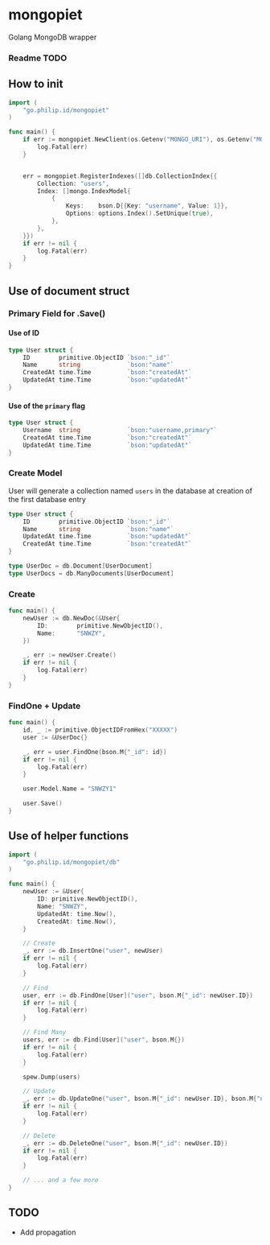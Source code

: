 # mongopiet

Golang MongoDB wrapper

### Readme TODO

## How to init

```go
import (
	"go.philip.id/mongopiet"
)

func main() {
	if err := mongopiet.NewClient(os.Getenv("MONGO_URI"), os.Getenv("MONGO_DATABASE")); err != nil {
		log.Fatal(err)
	}


	err = mongopiet.RegisterIndexes([]db.CollectionIndex{{
		Collection: "users",
		Index: []mongo.IndexModel{
			{
				Keys:    bson.D{{Key: "username", Value: 1}},
				Options: options.Index().SetUnique(true),
			},
		},
	}})
	if err != nil {
		log.Fatal(err)
	}
}
```

## Use of document struct

### Primary Field for .Save()

#### Use of ID

```go
type User struct {
	ID        primitive.ObjectID `bson:"_id"`
	Name      string             `bson:"name"`
	CreatedAt time.Time          `bson:"createdAt"`
	UpdatedAt time.Time          `bson:"updatedAt"`
}
```

#### Use of the `primary` flag

```go
type User struct {
	Username  string         	 `bson:"username,primary"`
	CreatedAt time.Time          `bson:"createdAt"`
	UpdatedAt time.Time          `bson:"updatedAt"`
}
```

### Create Model

User will generate a collection named `users` in the database at creation of the first database entry

```go
type User struct {
	ID        primitive.ObjectID `bson:"_id"`
	Name      string             `bson:"name"`
	UpdatedAt time.Time          `bson:"updatedAt"`
	CreatedAt time.Time          `bson:"createdAt"`
}

type UserDoc = db.Document[UserDocument]
type UserDocs = db.ManyDocuments[UserDocument]
```

### Create

```go
func main() {
	newUser := db.NewDoc(&User{
		ID:        primitive.NewObjectID(),
		Name:      "SNWZY",
	})

	_, err := newUser.Create()
	if err != nil {
		log.Fatal(err)
	}
}
```

### FindOne + Update

```go
func main() {
	id, _ := primitive.ObjectIDFromHex("XXXXX")
	user := &UserDoc{}

	_, err = user.FindOne(bson.M{"_id": id})
	if err != nil {
		log.Fatal(err)
	}

	user.Model.Name = "SNWZY1"

	user.Save()
}
```

## Use of helper functions

```go
import (
	"go.philip.id/mongopiet/db"
)

func main() {
	newUser := &User{
		ID: primitive.NewObjectID(),
		Name: "SNWZY",
		UpdatedAt: time.Now(),
		CreatedAt: time.Now(),
	}

	// Create
	_, err := db.InsertOne("user", newUser)
	if err != nil {
		log.Fatal(err)
	}

	// Find
	user, err := db.FindOne[User]("user", bson.M{"_id": newUser.ID})
	if err != nil {
		log.Fatal(err)
	}

	// Find Many
	users, err := db.Find[User]("user", bson.M{})
	if err != nil {
		log.Fatal(err)
	}

	spew.Dump(users)

	// Update
	_, err := db.UpdateOne("user", bson.M{"_id": newUser.ID}, bson.M{"name": "SNWZY1"})
	if err != nil {
		log.Fatal(err)
	}

	// Delete
	_, err := db.DeleteOne("user", bson.M{"_id": newUser.ID})
	if err != nil {
		log.Fatal(err)
	}

	// ... and a few more
}
```

## TODO

-   Add propagation
